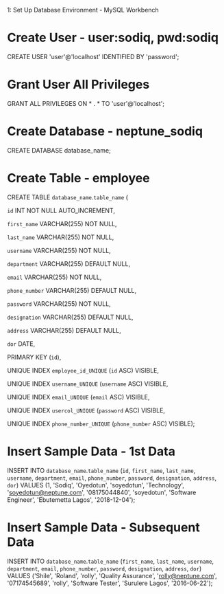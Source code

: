 1: Set Up Database Environment - MySQL Workbench

# Create User - user:sodiq, pwd:sodiq
CREATE USER 'user'@'localhost' IDENTIFIED BY 'password';

# Grant User All Privileges
GRANT ALL PRIVILEGES ON * . * TO 'user'@'localhost';

# Create Database - neptune_sodiq
CREATE DATABASE database_name;

# Create Table - employee
CREATE TABLE `database_name`.`table_name` (
  
`id` INT NOT NULL AUTO_INCREMENT,
  
`first_name` VARCHAR(255) NOT NULL,
  
`last_name` VARCHAR(255) NOT NULL,
  
`username` VARCHAR(255) NOT NULL,
  
`department` VARCHAR(255) DEFAULT NULL,
  
`email` VARCHAR(255) NOT NULL,
  
`phone_number` VARCHAR(255) DEFAULT NULL,
  
`password` VARCHAR(255) NOT NULL,
  
`designation` VARCHAR(255) DEFAULT NULL,
  
`address` VARCHAR(255) DEFAULT NULL,
  
`dor` DATE,
  
PRIMARY KEY (`id`),
  
UNIQUE INDEX `employee_id_UNIQUE` (`id` ASC) VISIBLE,
  
UNIQUE INDEX `username_UNIQUE` (`username` ASC) VISIBLE,
  
UNIQUE INDEX `email_UNIQUE` (`email` ASC) VISIBLE,
  
UNIQUE INDEX `usercol_UNIQUE` (`password` ASC) VISIBLE,
  
UNIQUE INDEX `phone_number_UNIQUE` (`phone_number` ASC) VISIBLE);


# Insert Sample Data - 1st Data
INSERT INTO `database_name`.`table_name` (`id`, `first_name`, `last_name`, `username`, `department`, `email`, `phone_number`, `password`, `designation`, `address`, `dor`) VALUES (1, 'Sodiq', 'Oyedotun', 'soyedotun', 'Technology', 'soyedotun@neptune.com', '08175044840', 'soyedotun', 'Software Engineer', 'Ebutemetta Lagos', '2018-12-04');

# Insert Sample Data - Subsequent Data
INSERT INTO `database_name`.`table_name` (`first_name`, `last_name`, `username`, `department`, `email`, `phone_number`, `password`, `designation`, `address`, `dor`) VALUES ('Shile', 'Roland', 'rolly', 'Quality Assurance', 'rolly@neptune.com', '07174545689', 'rolly', 'Software Tester', 'Surulere Lagos', '2016-06-22');